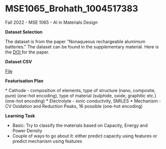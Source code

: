 # MSE1065_Brohath_1004517383
Fall 2022 - MSE 1065 - AI in Materials Design 

<b> Dataset Selection </b>
<p>
The dataset is from the paper "Nonaqueous rechargeable aluminium batteries." The dataset can be found in the supplementary material. Here is the 
<a href = "https://doi.org/10.1016/j.joule.2021.12.003"> DOI <a>
for the paper.
</p>

<b> Dataset CSV </b>
<p>
<a href = "https://github.com/BrohathA/MSE1065_Brohath_1004517383/blob/main/Primary%20Dataset.csv"> File <a>
</p>

<b> Featurisation Plan </b>
<p>
* Cathode - composition of elements, type of structure (nano, composite, pure) (one-hot encoding), type of material (sulphide, oxide, graphitic etc.) (one-hot encoding)
* Electrolyte - ionic conductvity, SMILES 
* Mechanism - CV Oxidation and Reduction Peaks, 16 possible (one-hot encoding) 
</p>

 <b> Learning Task </b>
 * Basic: Try to classify the materials based on Capacity, Energy and Power Density 
 * Couple of ways to go about it: either predict capacity using features or predict mechanism using features 
 </p>
 
